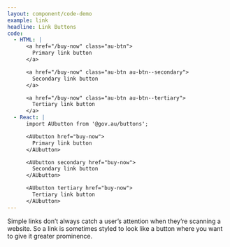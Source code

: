 ```yaml
---
layout: component/code-demo
example: link
headline: Link Buttons
code:
  - HTML: |
      <a href="/buy-now" class="au-btn">
        Primary link button
      </a>

      <a href="/buy-now" class="au-btn au-btn--secondary">
        Secondary link button
      </a>

      <a href="/buy-now" class="au-btn au-btn--tertiary">
        Tertiary link button
      </a>
  - React: |
      import AUbutton from '@gov.au/buttons';

      <AUbutton href="buy-now">
        Primary link button
      </AUbutton>

      <AUbutton secondary href="buy-now">
        Secondary link button
      </AUbutton>

      <AUbutton tertiary href="buy-now">
        Tertiary link button
      </AUbutton>
---
```


Simple links don’t always catch a user’s attention when they’re scanning a website. So a link is sometimes styled to look like a button where you want to give
it greater prominence.
